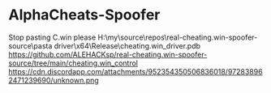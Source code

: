 # AlphaCheats-Spoofer
Stop pasting C.win please
H:\my\source\repos\real-cheating.win-spoofer-source\pasta driver\x64\Release\cheating.win_driver.pdb
https://github.com/ALEHACKsp/real-cheating.win-spoofer-source/tree/main/cheating.win_control
https://cdn.discordapp.com/attachments/952354350506836018/972838962471239690/unknown.png
